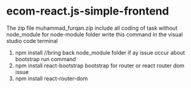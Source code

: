 # ecom-react.js-simple-frontend 
The zip file muhammad_furqan.zip include all coding of task without node_module
for node-module folder write this command in the visual studio code terminal
1) npm install   //bring back node_module folder
   if ay issue occur about bootstrap run command
2) npm install react-bootstrap bootstrap
   for router or react router dom issue
3) npm install react-router-dom

